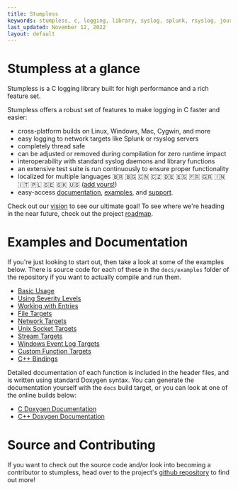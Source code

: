 ```yaml
---
title: Stumpless
keywords: stumpless, c, logging, library, syslog, splunk, rsyslog, journald
last_updated: November 12, 2022
layout: default
---
```


# Stumpless at a glance
Stumpless is a C logging library built for high performance and a rich feature
set.

Stumpless offers a robust set of features to make logging in C faster and
easier:
 * cross-platform builds on Linux, Windows, Mac, Cygwin, and more
 * easy logging to network targets like Splunk or rsyslog servers
 * completely thread safe
 * can be adjusted or removed during compilation for zero runtime impact
 * interoperability with standard syslog daemons and library functions
 * an extensive test suite is run continuously to ensure proper functionality
 * localized for multiple languages &#127463;&#127479; &#127463;&#127468; &#127464;&#127475; &#127464;&#127487; &#127465;&#127466; &#127466;&#127480; &#127467;&#127479; &#127468;&#127479; &#127470;&#127475; &#127470;&#127481; &#127477;&#127473; &#127480;&#127466; &#127480;&#127472; &#127482;&#127480; 
   ([add yours!](https://github.com/goatshriek/stumpless/blob/latest/docs/localization.md))
 * easy-access
   [documentation](https://goatshriek.github.io/stumpless/docs/c/latest/index.html),
   [examples](https://github.com/goatshriek/stumpless/tree/latest/docs/examples),
   and [support](https://gitter.im/stumpless/community).

Check out our [vision](./vision.html) to see our ultimate goal! To see where
we're heading in the near future, check out the project
[roadmap](./roadmap.html).


# Examples and Documentation
If you're just looking to start out, then take a look at some of the examples
below. There is source code for each of these in the `docs/examples` folder of
the repository if you want to actually compile and run them.

 * [Basic Usage](./examples/basic.html)
 * [Using Severity Levels](./examples/severity_level.html)
 * [Working with Entries](./examples/entry.html)
 * [File Targets](./examples/file.html)
 * [Network Targets](./examples/network.html)
 * [Unix Socket Targets](./examples/socket.html)
 * [Stream Targets](./examples/stream.html)
 * [Windows Event Log Targets](./examples/wel.html)
 * [Custom Function Targets](./examples/function.html)
 * [C++ Bindings](./examples/cpp.html)

Detailed documentation of each function is included in the header files, and is
written using standard Doxygen syntax. You can generate the documentation
yourself with the `docs` build target, or you can look at one of the online
builds below:

 * [C Doxygen Documentation](./docs/c/latest/index.html)
 * [C++ Doxygen Documentation](./docs/cpp/latest/index.html)


# Source and Contributing
If you want to check out the source code and/or look into becoming a contributor
to stumpless, head over to the project's
[github repository](https://github.com/goatshriek/stumpless) to find out more!
